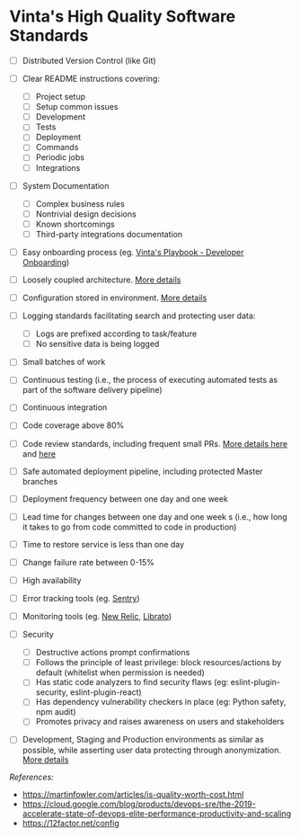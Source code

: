 # Vinta's High Quality Software Standards

* [ ] Distributed Version Control (like Git)
* [ ] Clear README instructions covering:
    * [ ] Project setup
    * [ ] Setup common issues
	* [ ] Development
    * [ ] Tests
    * [ ] Deployment
    * [ ] Commands
    * [ ] Periodic jobs
    * [ ] Integrations
* [ ] System Documentation
    * [ ] Complex business rules
    * [ ] Nontrivial design decisions
    * [ ] Known shortcomings
    * [ ] Third-party integrations documentation
* [ ] Easy onboarding process (eg. [Vinta's Playbook - Developer Onboarding](https://github.com/vintasoftware/playbook/blob/89810e160c8bfb65de63237d2dc8a910ff265e5d/checklists/developer_onboarding.md))
* [ ] Loosely coupled architecture. [More details](https://www.coursera.org/lecture/devops-culture-and-mindset/the-importance-of-loosely-coupled-architecture-teams-eEmIN)
* [ ] Configuration stored in environment. [More details](https://12factor.net/config)
* [ ] Logging standards facilitating search and protecting user data:
    * [ ] Logs are prefixed according to task/feature
    * [ ] No sensitive data is being logged 
* [ ] Small batches of work
* [ ] Continuous testing (i.e., the process of executing automated tests as part of the software delivery pipeline)
* [ ] Continuous integration
* [ ] Code coverage above 80%
* [ ] Code review standards, including frequent small PRs. [More details here](https://devchecklists.com/pull-requests-checklist/) and [here](https://blog.newrelic.com/engineering/code-review-guidelines/)
* [ ] Safe automated deployment pipeline, including protected Master branches
* [ ] Deployment frequency between one day and one week
* [ ] Lead time for changes between one day and one week s (i.e., how long it takes to go from code committed to code in production)
* [ ] Time to restore service is less than one day
* [ ] Change failure rate between 0-15%
* [ ] High availability
* [ ] Error tracking tools (eg. [Sentry](https://sentry.io/welcome/))
* [ ] Monitoring tools (eg. [New Relic](https://newrelic.com/), [Librato](https://www.librato.com/))
* [ ] Security 
    * [ ] Destructive actions prompt confirmations
    * [ ] Follows the principle of least privilege: block resources/actions by default (whitelist when permission is needed)
    * [ ] Has static code analyzers to find security flaws (eg: eslint-plugin-security, eslint-plugin-react)
    * [ ] Has dependency vulnerability checkers in place (eg: Python safety, npm audit)
    * [ ] Promotes privacy and raises awareness on users and stakeholders
* [ ] Development, Staging and Production environments as similar as possible, while asserting user data protecting through anonymization. [More details](https://docs.google.com/presentation/d/1d1AEIg9_GLCL62E8Nkfcu4W5UyNXK8mR8ynDqcaomMo/edit) 


*References:*
- https://martinfowler.com/articles/is-quality-worth-cost.html
- https://cloud.google.com/blog/products/devops-sre/the-2019-accelerate-state-of-devops-elite-performance-productivity-and-scaling
- https://12factor.net/config
